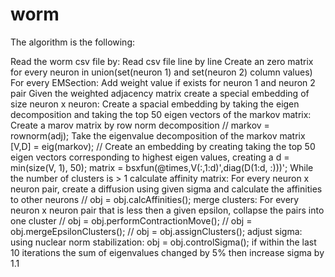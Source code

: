 # worm
The algorithm is the following:

Read the worm csv file by:
    Read csv file line by line
    Create an zero matrix for every neuron in union(set(neuron 1) and set(neuron 2) column values)
    For every EMSection:
        Add weight value if exists for neuron 1 and neuron 2 pair
Given the weighted adjacency matrix create a special embedding of size neuron x neuron:
    Create a spacial embedding by taking the eigen decomposition and taking the top 50 eigen vectors of the markov matrix:
        Create a marov matrix by row norm decomposition
        //    markov = rownorm(adj);
        Take the eigenvalue decomposition of the markov matrix
            [V,D] = eig(markov);
        // Create an embedding by creating taking the top 50 eigen vectors corresponding to highest eigen values, creating a 
            d = min(size(V, 1), 50);
            matrix = bsxfun(@times,V(:,1:d)',diag(D(1:d, :)))';
While the number of clusters is > 1
    calculate affinity matrix:
        For every neuron x neuron pair, create a diffusion using given sigma and calculate the affinities to other neurons 
        // obj = obj.calcAffinities();
    merge clusters:
        For every neuron x neuron pair that is less then a given epsilon, collapse the pairs into one cluster
        // obj = obj.performContractionMove();
        // obj = obj.mergeEpsilonClusters();
        // obj = obj.assignClusters();
    adjust sigma:
        using nuclear norm stabilization:
                obj = obj.controlSigma();
                if within the last 10 iterations the sum of eigenvalues changed by 5% then increase sigma by 1.1

